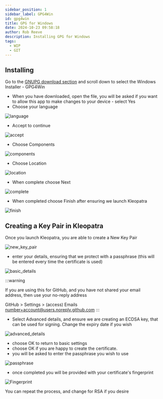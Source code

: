 ```yaml
---  
sidebar_position: 1  
sidebar_label: GPG4Win
id: gpg4win
title: GPG for Windows
date: 2024-10-23 09:58:18
author: Rob Reeve
description: Installing GPG for Windows
tags: 
  - WIP
  - GIT
---  
```


<!-- SPDX-License-Identifier: CC-BY-SA-4.0 -->

## Installing

Go to the [GNUPG download section](https://gnupg.org/download/index.html) and scroll down to select the Windows Installer - GPG4Win

- When you have downloaded, open the file, you will be asked if you want to allow this app to make changes to your device - select Yes
- Choose your language

![language](../images/gpg4win_01_language.png)

- Accept to continue

![accept](../images/gpg4win_02_accept.png)

- Choose Components

![components](../images/gpg4win_03_components.png)

- Choose Location

![location](../images/gpg4win_04_location.png)

- When complete choose Next

![complete](../images/gpg4win_05_complete.png)

- When completed choose Finish after ensuring we launch Kleopatra

![finish](../images/gpg4win_06_finish.png)

## Creating a Key Pair in Kleopatra

Once you launch Kleopatra, you are able to create a New Key Pair

![new_key_pair](../images/kleopatra_01_create_new_key_pair.png)

- enter your details, ensuring that we protect with a passphrase (this will be entered every time the certificate is used)

![basic_details](../images/kleopatra_02_create_new_key_pair_basic_details.png)

:::warning

If you are using this for GitHub, and you have not shared your email address, then use your no-reply address

GitHub > Settings > (access) Emails
number+account@users.noreply.github.com
:::

- Select Advanced details, and ensure we are creating an ECDSA key, that can be used for signing. Change the expiry date if you wish

![advanced_details](../images/kleopatra_03_create_new_key_pair_advanced_details.png)

- choose OK to return to basic settings
- choose OK if you are happy to create the certificate.
- you will be asked to enter the passphrase you wish to use

![passphrase](../images/kleopatra_04_create_new_key_pair_passphrase.png)

- once completed you will be provided with your certificate's fingerprint 

![Fingerprint](../images/kleopatra_05_create_new_key_pair_fingerprint.png)

You can repeat the process, and change for RSA if you desire